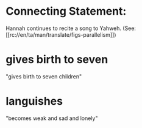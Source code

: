 # Connecting Statement:

Hannah continues to recite a song to Yahweh. (See: [[rc://en/ta/man/translate/figs-parallelism]])

# gives birth to seven

"gives birth to seven children"

# languishes

"becomes weak and sad and lonely"